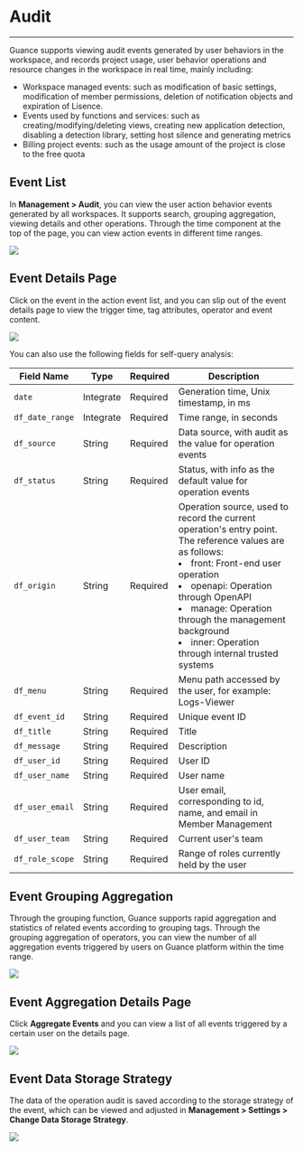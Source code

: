 # Audit
---


Guance supports viewing audit events generated by user behaviors in the workspace, and records project usage, user behavior operations and resource changes in the workspace in real time, mainly including:

- Workspace managed events: such as modification of basic settings, modification of member permissions, deletion of notification objects and expiration of Lisence.
- Events used by functions and services: such as creating/modifying/deleting views, creating new application detection, disabling a detection library, setting host silence and generating metrics
- Billing project events: such as the usage amount of the project is close to the free quota


## Event List

In **Management > Audit**, you can view the user action behavior events generated by all workspaces. It supports search, grouping aggregation, viewing details and other operations. Through the time component at the top of the page, you can view action events in different time ranges.

![](img/12_audit_01.png)


## Event Details Page

Click on the event in the action event list, and you can slip out of the event details page to view the trigger time, tag attributes, operator and event content.

![](img/12_audit_02.png)


You can also use the following fields for self-query analysis:

| Field Name | Type | Required | Description |
| --- | --- | --- | --- |
| `date` | Integrate | Required | Generation time, Unix timestamp, in ms |
| `df_date_range` | Integrate | Required | Time range, in seconds |
| `df_source` | String | Required | Data source, with audit as the value for operation events |
| `df_status` | String | Required | Status, with info as the default value for operation events |
| `df_origin` | String | Required | Operation source, used to record the current operation's entry point. The reference values are as follows: <br /><li>front: Front-end user operation<br /><li>openapi: Operation through OpenAPI<br /><li>manage: Operation through the management background<br /><li>inner: Operation through internal trusted systems |
| `df_menu` | String | Required | Menu path accessed by the user, for example: Logs-Viewer |
| `df_event_id` | String | Required | Unique event ID |
| `df_title` | String | Required | Title |
| `df_message` | String | Required | Description |
| `df_user_id` | String | Required | User ID |
| `df_user_name` | String | Required | User name |
| `df_user_email` | String | Required | User email, corresponding to id, name, and email in Member Management |
| `df_user_team` | String | Required | Current user's team |
| `df_role_scope` | String | Required | Range of roles currently held by the user |

## Event Grouping Aggregation

Through the grouping function, Guance supports rapid aggregation and statistics of related events according to grouping tags. Through the grouping aggregation of operators, you can view the number of all aggregation events triggered by users on Guance platform within the time range.

![](img/12_audit_03.png)


## Event Aggregation Details Page

Click **Aggregate Events** and you can view a list of all events triggered by a certain user on the details page.

![](img/12_audit_04.png)

## Event Data Storage Strategy

The data of the operation audit is saved according to the storage strategy of the event, which can be viewed and adjusted in **Management > Settings > Change Data Storage Strategy**.

![](img/2.audit_1.png)



